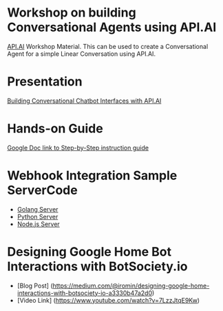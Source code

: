 # Workshop on building Conversational Agents using API.AI 
<a href="https://api.ai">API.AI</a> Workshop Material. This can be used to create a Conversational Agent for a simple Linear Conversation using API.AI. 

# Presentation
[Building Conversational Chatbot Interfaces with API.AI](https://goo.gl/goxv9h)

# Hands-on Guide
[Google Doc link to Step-by-Step instruction guide](https://goo.gl/doyIuL)

# Webhook Integration Sample ServerCode

- [Golang Server](https://github.com/rominirani/api-ai-workshop/tree/master/webhook%20implementations/golang)
- [Python Server](https://github.com/rominirani/api-ai-workshop/tree/master/webhook%20implementations/python)
- [Node.js Server](https://github.com/rominirani/api-ai-workshop/tree/master/webhook%20implementations/nodejs)

# Designing Google Home Bot Interactions with BotSociety.io

- [Blog Post] (https://medium.com/@iromin/designing-google-home-interactions-with-botsociety-io-a3330b47a2d0)
- [Video Link] (https://www.youtube.com/watch?v=7LzzJtqE9Kw)
